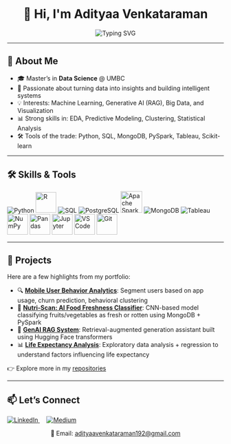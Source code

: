 <h1 align="center">
  👋 Hi, I'm Adityaa Venkataraman
</h1>

<p align="center">
  <img src="https://readme-typing-svg.demolab.com?font=Fira+Code&pause=1000&center=true&vCenter=true&width=500&lines=Data+Analyst;Data+Scientist;AI+Enthusiast" alt="Typing SVG" />
</p>

---

## 🚀 About Me

- 🎓 Master’s in **Data Science** @ UMBC
- 🧠 Passionate about turning data into insights and building intelligent systems
- 💡 Interests: Machine Learning, Generative AI (RAG), Big Data, and Visualization
- 📊 Strong skills in: EDA, Predictive Modeling, Clustering, Statistical Analysis
- 🛠️ Tools of the trade: Python, SQL, MongoDB, PySpark, Tableau, Scikit-learn

---

## 🛠️ Skills & Tools

<p >
  <img src="https://img.icons8.com/color/48/000000/python--v1.png" alt="Python"/>
  <img src="https://cdn.jsdelivr.net/gh/devicons/devicon/icons/r/r-original.svg" width="48" alt="R"/>
  <img src="https://img.icons8.com/fluency/48/000000/mysql-logo.png" alt="SQL"/>
   <img src="https://img.icons8.com/color/48/000000/postgreesql.png" alt="PostgreSQL"/>
    <img src="https://cdn.jsdelivr.net/gh/devicons/devicon/icons/apache/apache-original.svg" alt="Apache Spark" width="50" height="50"/>
  <img src="https://img.icons8.com/color/48/000000/mongodb.png" alt="MongoDB"/>
  <img src="https://img.icons8.com/color/48/000000/tableau-software.png" alt="Tableau"/>
  <img src="https://upload.wikimedia.org/wikipedia/commons/3/31/NumPy_logo_2020.svg" width="48" alt="NumPy"/>
  <img src="https://upload.wikimedia.org/wikipedia/commons/e/ed/Pandas_logo.svg" width="48" alt="Pandas"/>
  <img src="https://upload.wikimedia.org/wikipedia/commons/3/38/Jupyter_logo.svg" width="48" alt="Jupyter"/>
  <img src="https://cdn.jsdelivr.net/gh/devicons/devicon/icons/vscode/vscode-original.svg" width="48" alt="VS Code"/>
  <img src="https://cdn.jsdelivr.net/gh/devicons/devicon/icons/git/git-original.svg" width="48" alt="Git"/>
</p>



---

## 💼 Projects

Here are a few highlights from my portfolio:

- 🔍 **[Mobile User Behavior Analytics](#)**: Segment users based on app usage, churn prediction, behavioral clustering
- 🥦 **[Nutri-Scan: AI Food Freshness Classifier](#)**: CNN-based model classifying fruits/vegetables as fresh or rotten using MongoDB + PySpark
- 🤖 **[GenAI RAG System](#)**: Retrieval-augmented generation assistant built using Hugging Face transformers
- 📊 **[Life Expectancy Analysis](#)**: Exploratory data analysis + regression to understand factors influencing life expectancy

👉 Explore more in my [repositories](https://github.com/adityaavenkataraman192?tab=repositories)

---

## 📫 Let’s Connect

<p>
  <a href="https://www.linkedin.com/in/adityaa-venkataraman" target="https://www.linkedin.com/in/adityaa-venkataraman-96a6871a8/">
    <img src="https://img.icons8.com/color/48/000000/linkedin.png" alt="LinkedIn"/>
  </a>
  &nbsp;&nbsp;&nbsp;
  <a href="https://medium.com/@adityaavenkataraman192" target="_blank">
    <img src="https://img.icons8.com/ios-filled/50/000000/medium-logo.png" alt="Medium"/>
  </a>
</p>

<p align="center">
  📧 Email: <a href="mailto:adityaavenkataraman192@gmail.com">adityaavenkataraman192@gmail.com</a>
</p>

